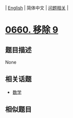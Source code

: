 
| [English](README_EN.md) | 简体中文 | [问题相关](QUESTION.md) |
# [0660. 移除 9](https://leetcode-cn.com/problems/remove-9/)
## 题目描述
None
## 相关话题
- [数学](https://leetcode-cn.com/tag/math)
## 相似题目

